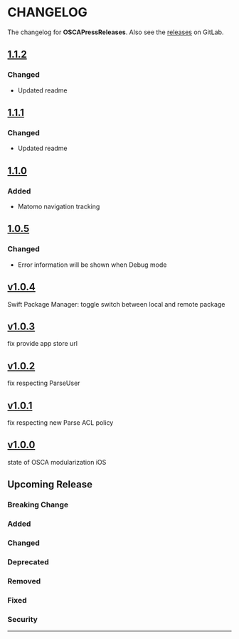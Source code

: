 # CHANGELOG

The changelog for **OSCAPressReleases**. Also see the [releases](https://git-dev.solingen.de/smartcityapp/modules/oscapressreleases-ios/-/releases) on GitLab.

## [1.1.2](https://git-dev.solingen.de/smartcityapp/modules/oscapressreleases-ios/-/tags/1.1.2)

### Changed
- Updated readme

## [1.1.1](https://git-dev.solingen.de/smartcityapp/modules/oscapressreleases-ios/-/tags/1.1.1)

### Changed
- Updated readme

## [1.1.0](https://git-dev.solingen.de/smartcityapp/modules/oscapressreleases-ios/-/tags/1.1.0)

### Added
- Matomo navigation tracking

## [1.0.5](https://git-dev.solingen.de/smartcityapp/modules/oscapressreleases-ios/-/tags/1.0.5)

### Changed

- Error information will be shown when Debug mode

## [v1.0.4](https://git-dev.solingen.de/smartcityapp/modules/oscapressreleases-ios/-/tags/v1.0.4)
Swift Package Manager: toggle switch between local and remote package

## [v1.0.3](https://git-dev.solingen.de/smartcityapp/modules/oscapressreleases-ios/-/tags/v1.0.3)
fix provide app store url

## [v1.0.2](https://git-dev.solingen.de/smartcityapp/modules/oscapressreleases-ios/-/tags/v1.0.2)
fix respecting ParseUser

## [v1.0.1](https://git-dev.solingen.de/smartcityapp/modules/oscapressreleases-ios/-/tags/v1.0.1)
fix respecting new Parse ACL policy

## [v1.0.0](https://git-dev.solingen.de/smartcityapp/modules/oscapressreleases-ios/-/tags/v1.0.0)
state of OSCA modularization iOS
## Upcoming Release
### Breaking Change
### Added
### Changed
### Deprecated
### Removed
### Fixed
### Security
---
